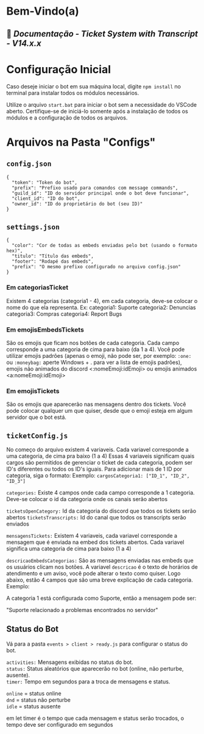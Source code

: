 # Bem-Vindo(a)
## 👑 _Documentação - Ticket System with Transcript - V14.x.x_

# Configuração Inicial

Caso deseje iniciar o bot em sua máquina local, digite `npm install` no terminal para instalar todos os módulos necessários.

Utilize o arquivo `start.bat` para iniciar o bot sem a necessidade do VSCode aberto. Certifique-se de iniciá-lo somente após a instalação de todos os módulos e a configuração de todos os arquivos.

# Arquivos na Pasta "Configs"

## `config.json`

```
{
  "token": "Token do bot",
  "prefix": "Prefixo usado para comandos com message commands",
  "guild_id": "ID do servidor principal onde o bot deve funcionar",
  "client_id": "ID do bot",
  "owner_id": "ID do proprietário do bot (seu ID)"
}
```

## `settings.json`

```
{
  "color": "Cor de todas as embeds enviadas pelo bot (usando o formato hex)",
  "titulo": "Título das embeds",
  "footer": "Rodapé das embeds",
  "prefix": "O mesmo prefixo configurado no arquivo config.json"
}
```

### Em categoriasTicket

Existem 4 categorias (categoria1 - 4), em cada categoria, deve-se colocar o nome do que ela representa. Ex:
categoria1: Suporte
categoria2: Denuncias
categoria3: Compras
categoria4: Report Bugs

### Em emojisEmbedsTickets

São os emojis que ficam nos botões de cada categoria. Cada campo corresponde a uma categoria de cima para baixo (da 1 a 4). Você pode utilizar emojis padrões (apenas o emoji, não pode ser, por exemplo: `:one:` ou `:moneybag:` aperte Windows + . para ver a lista de emojis padrões), emojis não animados do discord <:nomeEmoji:idEmoji> ou emojis animados <a:nomeEmoji:idEmoji>

### Em emojisTickets

São os emojis que aparecerão nas mensagens dentro dos tickets. Você pode colocar qualquer um que quiser, desde que o emoji esteja em algum servidor que o bot está.

## `ticketConfig.js`

No começo do arquivo existem 4 variaveis. Cada variavel corresponde a uma categoria, de cima pra baixo (1 a 4)
Essas 4 variaveis significam quais cargos são permitidos de gerenciar o ticket de cada categoria, podem ser ID's diferentes ou todos os ID's iguais. Para adicionar mais de 1 ID por categoria, siga o formato: 
Exemplo: `cargosCategoria1: ["ID_1", "ID_2", "ID_3"]`

`categories:` Existe 4 campos onde cada campo corresponde a 1 categoria. Deve-se colocar o id da categoria onde os canais serão abertos

`ticketsOpenCategory:` Id da categoria do discord que todos os tickets serão abertos
`ticketsTranscripts:` Id do canal que todos os transcripts serão enviados

`mensagensTickets:` Existem 4 variaveis, cada variavel corresponde a mensagem que é enviada na embed dos tickets abertos. Cada variavel significa uma categoria de cima para baixo (1 a 4)

`descricaoEmbedsCategorias:` São as mensagens enviadas nas embeds que os usuários clicam nos botões. A variavel `descricao` é o texto de horários de atendimento e um aviso, você pode alterar o texto como quiser.
Logo abaixo, estão 4 campos que são uma breve explicação de cada categoria. Exemplo:

A categoria 1 está configurada como Suporte, então a mensagem pode ser:

"Suporte relacionado a problemas encontrados no servidor"

## Status do Bot

Vá para a pasta `events > client > ready.js` para configurar o status do bot.

`activities:` Mensagens exibidas no status do bot.<br>
`status:` Status aleatórios que aparecerão no bot (online, não perturbe, ausente).<br>
`timer:` Tempo em segundos para a troca de mensagens e status.<br>

`online` = status online<br>
`dnd` = status não perturbe<br>
`idle` = status ausente<br>

em let timer é o tempo que cada mensagem e status serão trocados, o tempo deve ser configurado em segundos
